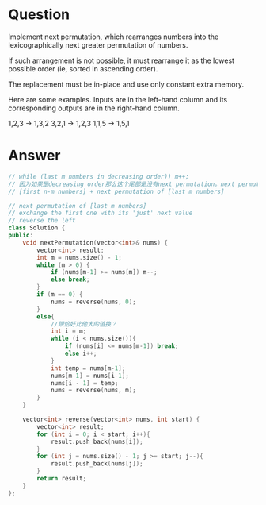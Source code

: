# Question
Implement next permutation, which rearranges numbers into the lexicographically next greater permutation of numbers.

If such arrangement is not possible, it must rearrange it as the lowest possible order (ie, sorted in ascending order).

The replacement must be in-place and use only constant extra memory.

Here are some examples. Inputs are in the left-hand column and its corresponding outputs are in the right-hand column.

1,2,3 → 1,3,2
3,2,1 → 1,2,3
1,1,5 → 1,5,1

# Answer
```c++
// while (last m numbers in decreasing order)) m++; 
// 因为如果是decreasing order那么这个尾部是没有next permutation。next permutation 必是一个头部+一个尾部的next permutation
// [first n-m numbers] + next permutation of [last m numbers]

// next permutation of [last m numbers]
// exchange the first one with its 'just' next value
// reverse the left
class Solution {
public:
    void nextPermutation(vector<int>& nums) {
        vector<int> result;
        int m = nums.size() - 1;
        while (m > 0) {
            if (nums[m-1] >= nums[m]) m--;
            else break;
        }
        if (m == 0) {
            nums = reverse(nums, 0);
        }
        else{
            //跟恰好比他大的值换？
            int i = m;
            while (i < nums.size()){
                if (nums[i] <= nums[m-1]) break; 
                else i++;
            }
            int temp = nums[m-1];
            nums[m-1] = nums[i-1];
            nums[i - 1] = temp;
            nums = reverse(nums, m);
        }
    }

    vector<int> reverse(vector<int> nums, int start) {
        vector<int> result;
        for (int i = 0; i < start; i++){
            result.push_back(nums[i]);
        }
        for (int j = nums.size() - 1; j >= start; j--){
            result.push_back(nums[j]);
        }
        return result;
    }
};


```